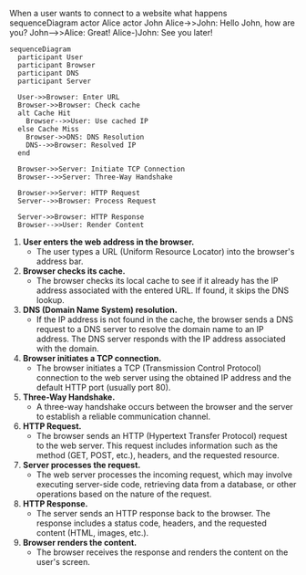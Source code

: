 When a user wants to connect to a website what happens
sequenceDiagram
actor Alice
actor John
Alice->>John: Hello John, how are you?
John-->>Alice: Great!
Alice-)John: See you later!

``` mermaid
sequenceDiagram
  participant User
  participant Browser
  participant DNS
  participant Server

  User->>Browser: Enter URL
  Browser->>Browser: Check cache
  alt Cache Hit
    Browser-->>User: Use cached IP
  else Cache Miss
    Browser->>DNS: DNS Resolution
    DNS-->>Browser: Resolved IP
  end

  Browser->>Server: Initiate TCP Connection
  Browser-->>Server: Three-Way Handshake

  Browser->>Server: HTTP Request
  Server-->>Browser: Process Request

  Server->>Browser: HTTP Response
  Browser-->>User: Render Content
```

1. **User enters the web address in the browser.**
    - The user types a URL (Uniform Resource Locator) into the browser's address bar.
2. **Browser checks its cache.**
    - The browser checks its local cache to see if it already has the IP address associated with the entered URL. If found, it skips the DNS lookup.
3. **DNS (Domain Name System) resolution.**
    - If the IP address is not found in the cache, the browser sends a DNS request to a DNS server to resolve the domain name to an IP address. The DNS server responds with the IP address associated with the domain.
4. **Browser initiates a TCP connection.**
    - The browser initiates a TCP (Transmission Control Protocol) connection to the web server using the obtained IP address and the default HTTP port (usually port 80).
5. **Three-Way Handshake.**
    - A three-way handshake occurs between the browser and the server to establish a reliable communication channel.
6. **HTTP Request.**
    - The browser sends an HTTP (Hypertext Transfer Protocol) request to the web server. This request includes information such as the method (GET, POST, etc.), headers, and the requested resource.
7. **Server processes the request.**
    - The web server processes the incoming request, which may involve executing server-side code, retrieving data from a database, or other operations based on the nature of the request.
8. **HTTP Response.**
    - The server sends an HTTP response back to the browser. The response includes a status code, headers, and the requested content (HTML, images, etc.).
9. **Browser renders the content.**
    - The browser receives the response and renders the content on the user's screen.
